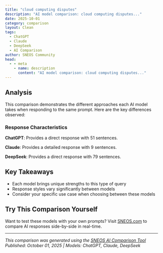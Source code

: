 ```yaml
---
title: "cloud computing disputes"
description: "AI model comparison: cloud computing disputes..."
date: 2025-10-01
category: comparison
layout: Clean
tags:
  - ChatGPT
  - Claude
  - DeepSeek
  - AI Comparison
author: SNEOS Community
head:
  - - meta
    - name: description
      content: "AI model comparison: cloud computing disputes..."
---
```


<ChatComparison
  title="cloud computing disputes"
  prompt="cloud computing disputes"
  :responses='{
    "ChatGPT": "Cloud computing disputes refer to conflicts or disagreements that arise between parties involved in the provision, use, or management of cloud computing services. These disputes can involve cloud service providers, customers, third-party vendors, or any other stakeholders. Given the complexity and evolving nature of cloud computing, various types of disputes can occur. Here are some common types and aspects of cloud computing disputes:\n\n### Common Types of Cloud Computing Disputes\n\n1. **Service Level Agreement (SLA) Violations**\n   - Failure to meet uptime or availability guarantees.\n   - Performance issues such as slow processing or response times.\n   - Data loss or failure to back up data as promised.\n\n2. **Data Security and Privacy Issues**\n   - Breaches of data confidentiality or unauthorized access.\n   - Non-compliance with data protection regulations (e.g., GDPR, HIPAA).\n   - Disputes over data ownership and control.\n\n3. **Intellectual Property (IP) Disputes**\n   - Unauthorized use or access to proprietary software or data.\n   - Misuse of licensed software in cloud environments.\n   - Disputes regarding patents or copyrights related to cloud services.\n\n4. **Billing and Payment Disputes**\n   - Overcharging or hidden fees.\n   - Disagreements over usage metrics and billing calculations.\n   - Refunds and penalties related to service interruptions.\n\n5. **Termination and Data Portability Disputes**\n   - Problems transferring data after contract termination.\n   - Withholding of customer data or deletion without notice.\n   - Disputes over continuity of service and migration assistance.\n\n6. **Jurisdiction and Governing Law Issues**\n   - Conflicts arising due to data stored in multiple countries.\n   - Legal compliance with different national laws.\n   - Disagreement on which court or law applies.\n\n7. **Liability and Indemnity**\n   - Disputes over liability for damages caused by service failures.\n   - Limits of liability clauses in contracts.\n   - Indemnification for third-party claims.\n\n### Causes of Cloud Computing Disputes\n\n- Poorly drafted or unclear contracts.\n- Lack of transparency in service terms and conditions.\n- Misunderstandings about shared responsibilities (provider vs. customer).\n- Rapidly evolving technology and standards.\n- Regulatory changes impacting data governance.\n\n### Resolving Cloud Computing Disputes\n\n- **Negotiation and Mediation:** Parties attempt to resolve issues informally with or without a neutral mediator.\n- **Arbitration:** Binding resolution by an arbitrator as stipulated in many cloud contracts.\n- **Litigation:** Court action, often a last resort due to cost and time.\n- **Contractual Remedies:** Utilizing terms in SLAs and contracts to determine compensation or remedies.\n- **Technical Audits:** Third-party reviews of infrastructure and operations to determine fault.\n\n### Best Practices to Avoid Disputes\n\n- Clear and detailed SLAs specifying expectations, metrics, and remedies.\n- Explicit clauses on data ownership, privacy, and security responsibilities.\n- Transparent billing procedures and regular reporting.\n- Provisions for data portability and exit strategies.\n- Compliance with relevant laws and regulations.\n- Regular audits and performance reviews.\n\n---\n\nIf you need information on a specific type of cloud computing dispute or guidance on handling a cloud dispute, please let me know!",
    "Claude": "# Cloud Computing Disputes: Common Issues and Resolution Approaches\n\n## Types of Cloud Computing Disputes\n\n### **1. Service Level Agreement (SLA) Violations**\n- **Uptime/availability disputes**: When cloud services fall below guaranteed availability percentages\n- **Performance issues**: Slow response times, bandwidth limitations\n- **Security breaches**: Inadequate data protection leading to breaches\n- **Recovery time failures**: Delays in disaster recovery or backup restoration\n\n### **2. Data-Related Disputes**\n- **Data ownership and portability**: Who owns the data and rights to export it\n- **Data location and jurisdiction**: Where data is stored and which laws apply\n- **Data loss or corruption**: Responsibility for data integrity\n- **Privacy compliance**: GDPR, CCPA, and other regulatory violations\n\n### **3. Financial and Billing Disputes**\n- **Unexpected charges**: Bill shock from auto-scaling or hidden fees\n- **Service termination costs**: Exit fees and data retrieval charges\n- **Credit disputes**: Disagreements over service credits for outages\n- **Contract interpretation**: Pricing models and usage calculations\n\n### **4. Vendor Lock-in Issues**\n- **Migration difficulties**: Technical barriers to switching providers\n- **Proprietary format disputes**: Data or application compatibility issues\n- **API dependencies**: Challenges with third-party integrations\n\n## Resolution Mechanisms\n\n### **1. Internal Resolution**\n- Direct negotiation with cloud provider\n- Escalation through support tiers\n- Account manager intervention\n- Technical review processes\n\n### **2. Alternative Dispute Resolution (ADR)**\n- **Mediation**: Neutral third-party facilitated discussions\n- **Arbitration**: Binding decisions by industry experts\n- **Expert determination**: Technical disputes resolved by specialists\n\n### **3. Regulatory and Compliance Routes**\n- Data protection authority complaints\n- Industry regulator involvement\n- Standards body mediation\n- Professional association guidance\n\n### **4. Legal Action**\n- Contract breach litigation\n- Regulatory violation claims\n- Class action suits\n- International jurisdiction issues\n\n## Prevention Strategies\n\n### **Contract Design**\n- Clear SLA definitions with measurable metrics\n- Detailed data handling provisions\n- Transparent pricing structures\n- Exit strategy clauses\n- Dispute resolution procedures\n\n### **Due Diligence**\n- Provider financial stability assessment\n- Security and compliance audits\n- Reference checks with existing customers\n- Technical architecture review\n\n### **Ongoing Management**\n- Regular SLA monitoring\n- Backup and redundancy planning\n- Legal and regulatory compliance tracking\n- Relationship management protocols\n\n## Key Considerations\n\n### **Jurisdiction and Applicable Law**\n- Multi-jurisdictional service delivery\n- Data residency requirements\n- Conflicting national laws\n- International arbitration rules\n\n### **Evidence and Documentation**\n- Service monitoring logs\n- Communication records\n- Financial impact documentation\n- Technical forensic evidence\n\n### **Industry-Specific Issues**\n- Healthcare (HIPAA compliance)\n- Financial services (regulatory requirements)\n- Government (security clearances, data sovereignty)\n- Education (student privacy laws)\n\nCloud computing disputes often involve complex technical and legal issues that benefit from specialized expertise in both technology and contract law.",
    "DeepSeek": "Of course. Cloud computing disputes are a rapidly evolving area of law and business conflict. They arise from the unique nature of the cloud service model, which is often based on standardized contracts, shared infrastructure, and complex dependencies.\n\nHere is a comprehensive overview of cloud computing disputes, covering the common types, key legal issues, and resolution mechanisms.\n\n### Common Types of Cloud Computing Disputes\n\n1.  **Service Performance \u0026 Availability (SLA Disputes)**\n    *   **Uptime/Downtime:** The most classic dispute. The customer experiences an outage, but the provider claims it was within the allowed \u0022planned maintenance\u0022 window or below the threshold for compensation (e.g., 99.9% uptime vs. 99.95%).\n    *   **Performance Issues:** Service is available but slow or unresponsive, impacting business operations. SLAs often don\u0027t cover performance degradation, only outright unavailability.\n    *   **Credits vs. Damages:** SLAs typically provide service credits as the sole remedy for downtime. Customers often argue these credits are inadequate to cover their actual business losses and seek direct damages, which is usually contractually forbidden.\n\n2.  **Data-Related Disputes**\n    *   **Data Breach \u0026 Security Incidents:** Disputes over who is liable when a security breach occurs. Was it due to a failure in the provider\u0027s security controls or the customer\u0027s misconfiguration?\n    *   **Data Loss \u0026 Corruption:** Disputes arising from the loss or corruption of customer data, whether due to provider error, hardware failure, or during a migration.\n    *   **Data Location \u0026 Sovereignty:** Violations of contractual terms or laws regarding where data is stored and processed (e.g., GDPR in the EU, which requires data to remain within the bloc).\n\n3.  **Intellectual Property (IP) \u0026 Confidentiality**\n    *   **Ownership of Data:** Clear in most contracts, but disputes can arise over derived data, metadata, or AI models trained on customer data.\n    *   **IP Infringement:** A provider may be accused of using a customer\u0027s proprietary data in unauthorized ways, or a customer may use the provider\u0027s platform to host infringing material.\n    *   **Confidentiality Breaches:** Unauthorized access or disclosure of a customer\u0027s trade secrets or confidential information by the provider\u0027s employees or systems.\n\n4.  **Contractual and Commercial Disputes**\n    *   **Vendor Lock-In \u0026 Egress Fees:** Disputes when a customer wants to migrate to a different provider but faces prohibitive costs, complex data extraction processes, or technical barriers.\n    *   **Unanticipated Cost Overage (\u0022Bill Shock\u0022):** Disputes over unexpected charges, often from auto-scaling features, API calls, or data transfer fees that the customer did not fully understand or monitor.\n    *   **Change of Terms:** Providers often reserve the right to change service terms, pricing, or SLAs with minimal notice. Disputes arise when these changes are unfavorable to the customer.\n    *   **Compliance \u0026 Auditing:** Disputes over the customer\u0027s right to audit the provider\u0027s security controls or the provider\u0027s failure to maintain specific certifications (e.g., SOC 2, ISO 27001).\n\n5.  **Contract Termination \u0026 Data Portability**\n    *   **Suspension of Service:** Disputes when a provider suspends service for alleged violation of terms (e.g., hosting illegal content) or non-payment.\n    *   **Post-Termination Access:** Ensuring the customer can retrieve all their data in a usable format after the contract ends. Disputes can arise over access periods and data formats.\n\n### Key Legal \u0026 Contractual Issues in Disputes\n\n*   **\u0022As-Is\u0022 Basis \u0026 Disclaimer of Warranties:** Cloud contracts heavily disclaim all implied warranties (like merchantability and fitness for a particular purpose), leaving the customer with only the express, and often limited, promises in the SLA.\n*   **Limitation of Liability Clauses:** This is the single most important clause. It almost always caps the provider\u0027s liability at a very low amount (e.g., 6-12 months of fees) and explicitly excludes liability for indirect, consequential, or punitive damages (e.g., lost profits). This creates a massive disparity between the customer\u0027s actual loss and the provider\u0027s maximum liability.\n*   **Indemnification:** Disputes over the scope of indemnification obligations, such as whether a provider will defend a customer if the underlying cloud platform is accused of patent infringement.\n*   **Force Majeure:** Disputes over whether widespread cloud outages qualify as a \u0022force majeure\u0022 event, relieving the provider of liability.\n*   **Data Processing Addendums (DPAs):** Under regulations like GDPR, disputes can arise over the specific responsibilities of the provider (as a \u0022processor\u0022) and the customer (as a \u0022controller\u0022).\n\n### Dispute Resolution Mechanisms\n\n1.  **Negotiation:** The first and most common step, often involving technical and business teams to resolve the underlying issue.\n2.  **Mediation:** A neutral third party helps the disputing sides reach a voluntary, mutually agreeable settlement. This is often faster and cheaper than litigation.\n3.  **Arbitration:** A private, binding process where an arbitrator (or panel) renders a decision. Many cloud contracts mandate arbitration because it is confidential and can be faster than court.\n    *   **Pros:** Confidentiality, speed, arbitrator expertise.\n    *   **Cons:** Limited discovery/appeal rights, costs can be high.\n4.  **Litigation:** Taking the dispute to public court.\n    *   **Pros:** Broad discovery powers, established rules of procedure, right to appeal.\n    *   **Cons:** Very public, slow, expensive, and judges/juries may lack technical expertise.\n5.  **Regulatory Complaints:** For data protection or consumer rights issues, customers may file a complaint with a regulatory body like a Data Protection Authority (under GDPR) or the Federal Trade Commission (FTC) in the U.S.\n\n### Practical Tips for Prevention and Management\n\n*   **For Customers:**\n    *   **Read the SLA Carefully:** Understand what is and isn\u0027t measured, the remedies, and the notification procedures.\n    *   **Negotiate the Contract:** While difficult with hyperscalers (AWS, Azure, GCP), it\u0027s possible for larger enterprise deals. Focus on increasing liability caps, clarifying data ownership, and specifying exit assistance.\n    *   **Implement Robust Monitoring:** Use third-party tools to independently verify uptime and performance, as your data may not be accepted by the provider in a dispute.\n    *   **Have a Backup and Exit Strategy:** Regularly back up data externally and understand the process and costs for migrating away.\n\n*   **For Providers:**\n    *   **Ensure Contractual Clarity:** Use clear, unambiguous language to set realistic customer expectations and limit liability.\n    *   **Maintain Transparency:** Proactive communication during outages can prevent many disputes from escalating.\n    *   **Invest in Robust Systems:** The best defense is a reliable, secure service that minimizes the occurrence of disputes.\n\nThe landscape of cloud computing disputes continues to mature as courts and arbitrators grapple with applying traditional legal principles to this dynamic and intangible service model."
  }'
  published-date="23:40"
/>

## Analysis

This comparison demonstrates the different approaches each AI model takes when responding to the same prompt. Here are the key differences observed:

### Response Characteristics

**ChatGPT**: Provides a direct response with 51 sentences. 

**Claude**: Provides a detailed response with 9 sentences. 

**DeepSeek**: Provides a direct response with 79 sentences. 

## Key Takeaways

- Each model brings unique strengths to this type of query
- Response styles vary significantly between models
- Consider your specific use case when choosing between these models

## Try This Comparison Yourself

Want to test these models with your own prompts? Visit [SNEOS.com](https://sneos.com) to compare AI responses side-by-side in real-time.

---

*This comparison was generated using the [SNEOS AI Comparison Tool](https://sneos.com)*
*Published: October 01, 2025 | Models: ChatGPT, Claude, DeepSeek*
